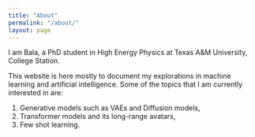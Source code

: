 ```yaml
---
title: "About"
permalink: "/about/"
layout: page
---
```


I am Bala, a PhD student in High Energy Physics at Texas A&M University, College Station.

This website is here mostly to document my explorations in machine learning and artificial intelligence. Some of the topics that I am currently interested in are:

1. Generative models such as VAEs and Diffusion models, 
2. Transformer models and its long-range avatars,
3. Few shot learning.
